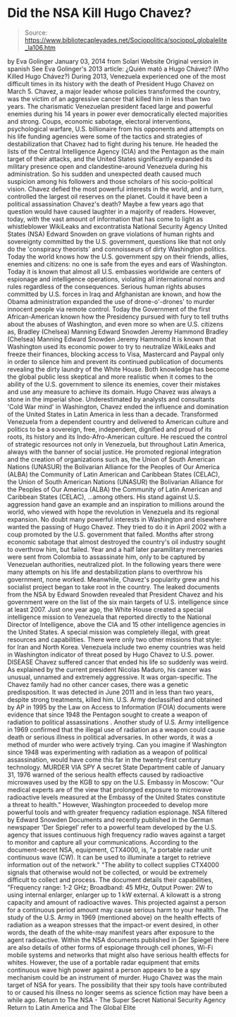 # Did the NSA Kill Hugo Chavez?

> Source: https://www.bibliotecapleyades.net/Sociopolitica/sociopol_globalelite_la106.htm

by Eva Golinger January 03, 2014
from Solari Website
Original version in spanish
See Eva Golinger's 2013 article:
¿Quién mató a Hugo Chávez?
(Who Killed Hugo Chávez?)
During 2013, Venezuela experienced one of the most difficult times in its history with the death of President Hugo Chavez on March 5.
Chavez, a major leader whose policies transformed the country, was the victim of an aggressive cancer that killed him in less than two years. The charismatic Venezuelan president faced large and powerful enemies during his 14 years in power ever democratically elected majorities and strong.
Coups, economic sabotage, electoral interventions, psychological warfare, U.S. billionaire from his opponents and attempts on his life funding agencies were some of the tactics and strategies of destabilization that Chavez had to fight during his tenure. He headed the lists of the Central Intelligence Agency (CIA) and the Pentagon as the main target of their attacks, and the United States significantly expanded its military presence open and clandestine-around Venezuela during his administration.
So his sudden and unexpected death caused much suspicion among his followers and those scholars of his socio-political vision. Chavez defied the most powerful interests in the world, and in turn, controlled the largest oil reserves on the planet.
Could it have been a political assassination Chavez's death? Maybe a few years ago that question would have caused laughter in a majority of readers. However, today, with the vast amount of information that has come to light as whistleblower WikiLeaks and excontratista National Security Agency United States (NSA) Edward Snowden on grave violations of human rights and sovereignty committed by the U.S. government, questions like that not only do the 'conspiracy theorists' and connoisseurs of dirty Washington politics.
Today the world knows how the U.S. government spy on their friends, allies, enemies and citizens: no one is safe from the eyes and ears of Washington. Today it is known that almost all U.S. embassies worldwide are centers of espionage and intelligence operations, violating all international norms and rules regardless of the consequences.
Serious human rights abuses committed by U.S. forces in Iraq and Afghanistan are known, and how the Obama administration expanded the use of drone-o'-drones' to murder innocent people via remote control. Today the Government of the first African-American known how the Presidency pursued with fury to tell truths about the abuses of Washington, and even more so when are U.S. citizens as,
Bradley (Chelsea) Manning Edward Snowden Jeremy Hammond
Bradley (Chelsea) Manning
Edward Snowden
Jeremy Hammond
It is known that Washington used its economic power to try to neutralize WikiLeaks and freeze their finances, blocking access to Visa, Mastercard and Paypal only in order to silence him and prevent its continued publication of documents revealing the dirty laundry of the White House. Both knowledge has become the global public less skeptical and more realistic when it comes to the ability of the U.S. government to silence its enemies, cover their mistakes and use any measure to achieve its domain. Hugo Chavez was always a stone in the imperial shoe. Underestimated by analysts and consultants 'Cold War mind' in Washington, Chavez ended the influence and domination of the United States in Latin America in less than a decade.
Transformed Venezuela from a dependent country and delivered to American culture and politics to be a sovereign, free, independent, dignified and proud of its roots, its history and its Indo-Afro-American culture.
He rescued the control of strategic resources not only in Venezuela, but throughout Latin America, always with the banner of social justice. He promoted regional integration and the creation of organizations such as,
the Union of South American Nations (UNASUR) the Bolivarian Alliance for the Peoples of Our America (ALBA) the Community of Latin American and Caribbean States (CELAC),
the Union of South American Nations (UNASUR)
the Bolivarian Alliance for the Peoples of Our America (ALBA)
the Community of Latin American and Caribbean States (CELAC),
...among others.
His stand against U.S. aggression hand gave an example and an inspiration to millions around the world, who viewed with hope the revolution in Venezuela and its regional expansion. No doubt many powerful interests in Washington and elsewhere wanted the passing of Hugo Chavez. They tried to do it in April 2002 with a coup promoted by the U.S. government that failed.
Months after strong economic sabotage that almost destroyed the country's oil industry sought to overthrow him, but failed. Year and a half later paramilitary mercenaries were sent from Colombia to assassinate him, only to be captured by Venezuelan authorities, neutralized plot. In the following years there were many attempts on his life and destabilization plans to overthrow his government, none worked.
Meanwhile, Chavez's popularity grew and his socialist project began to take root in the country. The leaked documents from the NSA by Edward Snowden revealed that President Chavez and his government were on the list of the six main targets of U.S. intelligence since at least 2007.
Just one year ago, the White House created a special intelligence mission to Venezuela that reported directly to the National Director of Intelligence, above the CIA and 15 other intelligence agencies in the United States. A special mission was completely illegal, with great resources and capabilities. There were only two other missions that style: for Iran and North Korea.
Venezuela include two enemy countries was held in Washington indicator of threat posed by Hugo Chavez to U.S. power.
DISEASE Chavez suffered cancer that ended his life so suddenly was weird.
As explained by the current president Nicolas Maduro, his cancer was unusual, unnamed and extremely aggressive. It was organ-specific. The Chavez family had no other cancer cases, there was a genetic predisposition. It was detected in June 2011 and in less than two years, despite strong treatments, killed him. U.S. Army declassified and obtained by AP in 1995 by the Law on Access to Information (FOIA) documents were evidence that since 1948 the Pentagon sought to create a weapon of radiation to political assassinations . Another study of U.S. Army intelligence in 1969 confirmed that the illegal use of radiation as a weapon could cause death or serious illness in political adversaries. In other words, it was a method of murder who were actively trying. Can you imagine if Washington since 1948 was experimenting with radiation as a weapon of political assassination, would have come this far in the twenty-first century technology.
MURDER VIA SPY A secret State Department cable of January 31, 1976 warned of the serious health effects caused by radioactive microwaves used by the KGB to spy on the U.S. Embassy in Moscow:
"Our medical experts are of the view that prolonged exposure to microwave radioactive levels measured at the Embassy of the United States constitute a threat to health."
However, Washington proceeded to develop more powerful tools and with greater frequency radiation espionage. NSA filtered by Edward Snowden Documents and recently published in the German newspaper 'Der Spiegel' refer to a powerful team developed by the U.S. agency that issues continuous high frequency radio waves against a target to monitor and capture all your communications.
According to the document-secret NSA, equipment, CTX4000, is,
"a portable radar unit continuous wave (CW). It can be used to illuminate a target to retrieve information out of the network." "The ability to collect supplies CTX4000 signals that otherwise would not be collected, or would be extremely difficult to collect and process.
The document details their capabilities,
"Frequency range: 1-2 GHz; Broadband: 45 MHz, Output Power: 2W to using internal enlarger, enlarger up to 1 kW external.
A kilowatt is a strong capacity and amount of radioactive waves.
This projected against a person for a continuous period amount may cause serious harm to your health.
The study of the U.S. Army in 1969 (mentioned above) on the health effects of radiation as a weapon stresses that the impact-or event desired, in other words, the death of the white-may manifest years after exposure to the agent radioactive. Within the NSA documents published in Der Spiegel there are also details of other forms of espionage through cell phones, Wi-Fi mobile systems and networks that might also have serious health effects for whites.
However, the use of a portable radar equipment that emits continuous wave high power against a person appears to be a spy mechanism could be an instrument of murder. Hugo Chavez was the main target of NSA for years.
The possibility that their spy tools have contributed to or caused his illness no longer seems as science fiction may have been a while ago.
Return to The NSA - The Super Secret National Security Agency
Return to Latin America and The Global Elite
